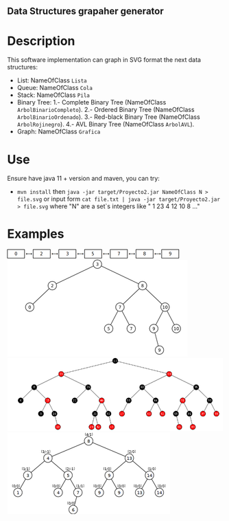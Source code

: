 ## Data Structures grapaher generator
# Description
This software implementation can graph in SVG format the next data structures:
 * List: NameOfClass `Lista`
 * Queue: NameOfClass `Cola`
 * Stack: NameOfClass `Pila`
 * Binary Tree:
     1.- Complete Binary Tree (NameOfClass `ArbolBinarioCompleto`).
     2.- Ordered Binary Tree (NameOfClass `ArbolBinarioOrdenado`).
     3.- Red-black Binary Tree (NameOfClass `ArbolRojinegro`).
     4.- AVL Binary Tree (NameOfClass `ArbolAVL`).
 * Graph: NameOfClass `Grafica`
# Use
Ensure have java 11 + version and maven, you can try: 
 * `mvn install` then `java -jar target/Proyecto2.jar NameOfClass N > file.svg` or input form `cat file.txt | java -jar target/Proyecto2.jar > file.svg`
   where "N" are a set`s integers like " 1 23 4 12 10 8 ..."
# Examples
![list](examples/list-svg.png) <br>
![Binary tree](examples/tree-svg.png)<br>
![Red-black Binary tree](examples/tree-rn-svg.png)<br>
![AVL Binary tree](examples/tree-avl-svg.png)<br>


